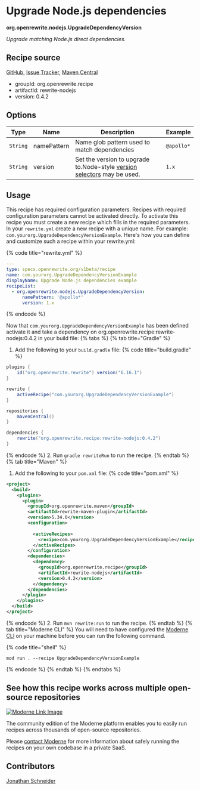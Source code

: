 # Upgrade Node.js dependencies

**org.openrewrite.nodejs.UpgradeDependencyVersion**

_Upgrade matching Node.js direct dependencies._

## Recipe source

[GitHub](https://github.com/openrewrite/rewrite-nodejs/blob/main/src/main/java/org/openrewrite/nodejs/UpgradeDependencyVersion.java), [Issue Tracker](https://github.com/openrewrite/rewrite-nodejs/issues), [Maven Central](https://central.sonatype.com/artifact/org.openrewrite.recipe/rewrite-nodejs/0.4.2/jar)

* groupId: org.openrewrite.recipe
* artifactId: rewrite-nodejs
* version: 0.4.2

## Options

| Type | Name | Description | Example |
| -- | -- | -- | -- |
| `String` | namePattern | Name glob pattern used to match dependencies | `@apollo*` |
| `String` | version | Set the version to upgrade to.Node-style [version selectors](https://docs.openrewrite.org/reference/dependency-version-selectors) may be used. | `1.x` |


## Usage

This recipe has required configuration parameters. Recipes with required configuration parameters cannot be activated directly. To activate this recipe you must create a new recipe which fills in the required parameters. In your `rewrite.yml` create a new recipe with a unique name. For example: `com.yourorg.UpgradeDependencyVersionExample`.
Here's how you can define and customize such a recipe within your rewrite.yml:

{% code title="rewrite.yml" %}
```yaml
---
type: specs.openrewrite.org/v1beta/recipe
name: com.yourorg.UpgradeDependencyVersionExample
displayName: Upgrade Node.js dependencies example
recipeList:
  - org.openrewrite.nodejs.UpgradeDependencyVersion:
      namePattern: '@apollo*'
      version: 1.x
```
{% endcode %}

Now that `com.yourorg.UpgradeDependencyVersionExample` has been defined activate it and take a dependency on org.openrewrite.recipe:rewrite-nodejs:0.4.2 in your build file:
{% tabs %}
{% tab title="Gradle" %}
1. Add the following to your `build.gradle` file:
{% code title="build.gradle" %}
```groovy
plugins {
    id("org.openrewrite.rewrite") version("6.16.1")
}

rewrite {
    activeRecipe("com.yourorg.UpgradeDependencyVersionExample")
}

repositories {
    mavenCentral()
}

dependencies {
    rewrite("org.openrewrite.recipe:rewrite-nodejs:0.4.2")
}
```
{% endcode %}
2. Run `gradle rewriteRun` to run the recipe.
{% endtab %}
{% tab title="Maven" %}
1. Add the following to your `pom.xml` file:
{% code title="pom.xml" %}
```xml
<project>
  <build>
    <plugins>
      <plugin>
        <groupId>org.openrewrite.maven</groupId>
        <artifactId>rewrite-maven-plugin</artifactId>
        <version>5.34.0</version>
        <configuration>
          
          <activeRecipes>
            <recipe>com.yourorg.UpgradeDependencyVersionExample</recipe>
          </activeRecipes>
        </configuration>
        <dependencies>
          <dependency>
            <groupId>org.openrewrite.recipe</groupId>
            <artifactId>rewrite-nodejs</artifactId>
            <version>0.4.2</version>
          </dependency>
        </dependencies>
      </plugin>
    </plugins>
  </build>
</project>
```
{% endcode %}
2. Run `mvn rewrite:run` to run the recipe.
{% endtab %}
{% tab title="Moderne CLI" %}
You will need to have configured the [Moderne CLI](https://docs.moderne.io/moderne-cli/cli-intro) on your machine before you can run the following command.

{% code title="shell" %}
```shell
mod run . --recipe UpgradeDependencyVersionExample
```
{% endcode %}
{% endtab %}
{% endtabs %}

## See how this recipe works across multiple open-source repositories

[![Moderne Link Image](/.gitbook/assets/ModerneRecipeButton.png)](https://app.moderne.io/recipes/org.openrewrite.nodejs.UpgradeDependencyVersion)

The community edition of the Moderne platform enables you to easily run recipes across thousands of open-source repositories.

Please [contact Moderne](https://moderne.io/product) for more information about safely running the recipes on your own codebase in a private SaaS.

## Contributors
[Jonathan Schneider](mailto:jkschneider@gmail.com)
